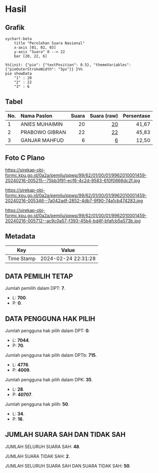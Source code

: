 # Hasil

## Grafik

```mermaid
xychart-beta
    title "Perolehan Suara Nasional"
    x-axis [01, 02, 03]
    y-axis "Suara" 0 --> 22
    bar [20, 22, 6]
```

```mermaid
%%{init: {"pie": {"textPosition": 0.5}, "themeVariables": {"pieOuterStrokeWidth": "5px"}} }%%
pie showData
    "1" : 20
    "2" : 22
    "3" : 6
```

## Tabel

| No. | Nama Paslon    | Suara | Suara (raw) | Persentase |
|:--- |:-------------- | -----:| -----------:| ----------:|
| 1   | ANIES MUHAIMIN | 20    | [20][p-1]   | 41,67      |
| 2   | PRABOWO GIBRAN | 22    | [22][p-2]   | 45,83      |
| 3   | GANJAR MAHFUD  | 6     | [6][p-3]    | 12,50      |


[p-1]: https://github.com/gigit-pemilu/pemilu-2024/blob/main/pilpres/hitung-suara/sub/99-luar-negeri/sub/62-kuala-lumpur-malaysia/sub/01-kuala-lumpur-malaysia/sub/0001-kuala-lumpur-malaysia/sub/459-tps-146/sub/paslon-1.txt
[p-2]: https://github.com/gigit-pemilu/pemilu-2024/blob/main/pilpres/hitung-suara/sub/99-luar-negeri/sub/62-kuala-lumpur-malaysia/sub/01-kuala-lumpur-malaysia/sub/0001-kuala-lumpur-malaysia/sub/459-tps-146/sub/paslon-2.txt
[p-3]: https://github.com/gigit-pemilu/pemilu-2024/blob/main/pilpres/hitung-suara/sub/99-luar-negeri/sub/62-kuala-lumpur-malaysia/sub/01-kuala-lumpur-malaysia/sub/0001-kuala-lumpur-malaysia/sub/459-tps-146/sub/paslon-3.txt

## Foto C Plano

https://sirekap-obj-formc.kpu.go.id/0a2a/pemilu/ppwp/99/62/01/00/01/9962010001459-20240216-005215--75bb3f91-ecf6-4c2d-9583-610f0666dc2f.jpg

https://sirekap-obj-formc.kpu.go.id/0a2a/pemilu/ppwp/99/62/01/00/01/9962010001459-20240216-005346--7a042adf-2852-4db7-9f90-74a1cb474283.jpg

https://sirekap-obj-formc.kpu.go.id/0a2a/pemilu/ppwp/99/62/01/00/01/9962010001459-20240216-005712--ac9c0a57-f393-45b4-bd4f-bfafcb5a573b.jpg


## Metadata

| Key        | Value               |
| ---------- | ------------------- |
| Time Stamp | 2024-02-24 22:31:28 |


## DATA PEMILIH TETAP

Jumlah pemilih dalam DPT: **7**.
 * L: **700**.
 * P: **0**.

## DATA PENGGUNA HAK PILIH

Jumlah pengguna hak pilih dalam DPT: **0**.
 * L: **7044**.
 * P: **70**.

Jumlah pengguna hak pilih dalam DPTb: **715**.
 * L: **4776**.
 * P: **4009**.

Jumlah pengguna hak pilih dalam DPK: **35**.
 * L: **28**.
 * P: **40707**.

Jumlah pengguna hak pilih: **50**.
 * L: **34**.
 * P: **16**.

## JUMLAH SUARA SAH DAN TIDAK SAH

JUMLAH SELURUH SUARA SAH: **48**.

JUMLAH SUARA TIDAK SAH: **2**.

JUMLAH SELURUH SUARA SAH DAN SUARA TIDAK SAH: **50**.


